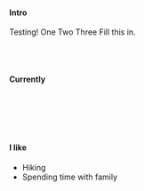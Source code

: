 
#### Intro
Testing!
One
Two
Three
Fill this in.
<br>

<br><br>
#### Currently

<br><br>
<br><br>
#### I like
- Hiking
- Spending time with family



